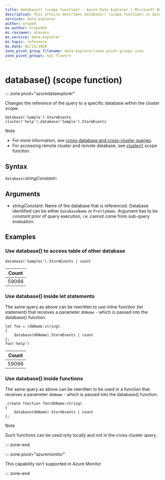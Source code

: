 ```yaml
---
title: database() (scope function) - Azure Data Explorer | Microsoft Docs
description: This article describes database() (scope function) in Azure Data Explorer.
services: data-explorer
author: orspod
ms.author: orspodek
ms.reviewer: alexans
ms.service: data-explorer
ms.topic: reference
ms.date: 02/13/2020
zone_pivot_group_filename: data-explorer/zone-pivot-groups.json
zone_pivot_groups: kql-flavors
---
```

# database() (scope function)

::: zone pivot="azuredataexplorer"

Changes the reference of the query to a specific database within the cluster scope. 

```apl
database('Sample').StormEvents
cluster('help').database('Sample').StormEvents
```

> [!NOTE]
> * For more information, see [cross-database and cross-cluster queries](cross-cluster-or-database-queries.md).
> * For accessing remote cluster and remote database, see [cluster()](clusterfunction.md) scope function.

## Syntax

`database(`*stringConstant*`)`

## Arguments

* *stringConstant*: Name of the database that is referenced. Database identified can be either `DatabaseName` or `PrettyName`. Argument has to be _constant_ prior of query execution, i.e. cannot come from sub-query evaluation.

## Examples

### Use database() to access table of other database

```apl
database('Samples').StormEvents | count
```

|Count|
|---|
|59066|

### Use database() inside let statements 

The same query as above can be rewritten to use inline function (let statement) that 
receives a parameter `dbName` - which is passed into the database() function.

```apl
let foo = (dbName:string)
{
    database(dbName).StormEvents | count
};
foo('help')
```

|Count|
|---|
|59066|

### Use database() inside functions 

The same query as above can be rewritten to be used in a function that 
receives a parameter `dbName` - which is passed into the database() function.

```apl
.create function foo(dbName:string)
{
    database(dbName).StormEvents | count
};
```

> [!NOTE]
> Such functions can be used only locally and not in the cross-cluster query.

::: zone-end

::: zone pivot="azuremonitor"

This capability isn't supported in Azure Monitor

::: zone-end
